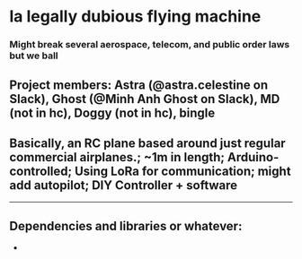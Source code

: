 # la legally dubious flying machine
### Might break several aerospace, telecom, and public order laws but we ball
## Project members: Astra (@astra.celestine on Slack), Ghost (@Minh Anh Ghost on Slack), MD (not in hc), Doggy (not in hc), bingle

## Basically, an RC plane based around just regular commercial airplanes.; ~1m in length; Arduino-controlled; Using LoRa for communication; might add autopilot; DIY Controller + software

---
## Dependencies and libraries or whatever:
- 
